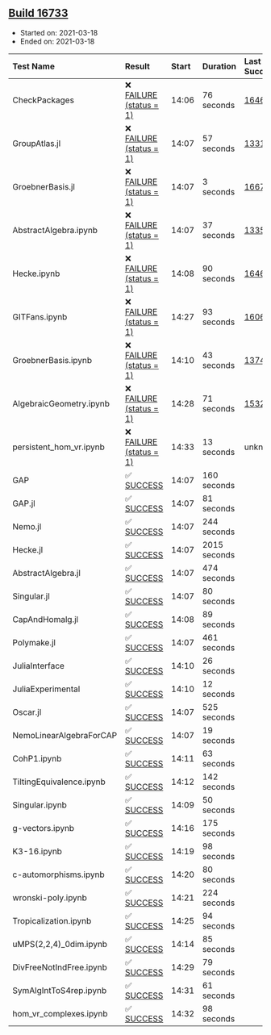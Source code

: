 ## [Build 16733](https://oscarci.mathematik.uni-kl.de/job/oscar/16733/)

* Started on: 2021-03-18
* Ended on: 2021-03-18

| Test Name    | Result | Start | Duration | Last Success | First Failure |
|:-------------|:-------|:------|:---------|:-------------|:--------------|
| CheckPackages | ❌ [FAILURE (status = 1)](https://oscarci.mathematik.uni-kl.de/job/oscar/16733/artifact/logs/build-16733/CheckPackages.log) | 14:06 | 76 seconds | [16463](https://oscarci.mathematik.uni-kl.de/job/oscar/16463/) | [16464](https://oscarci.mathematik.uni-kl.de/job/oscar/16464/) |
| GroupAtlas.jl | ❌ [FAILURE (status = 1)](https://oscarci.mathematik.uni-kl.de/job/oscar/16733/artifact/logs/build-16733/GroupAtlas.jl.log) | 14:07 | 57 seconds | [13311](https://oscarci.mathematik.uni-kl.de/job/oscar/13311/) | [13312](https://oscarci.mathematik.uni-kl.de/job/oscar/13312/) |
| GroebnerBasis.jl | ❌ [FAILURE (status = 1)](https://oscarci.mathematik.uni-kl.de/job/oscar/16733/artifact/logs/build-16733/GroebnerBasis.jl.log) | 14:07 | 3 seconds | [16676](https://oscarci.mathematik.uni-kl.de/job/oscar/16676/) | [16677](https://oscarci.mathematik.uni-kl.de/job/oscar/16677/) |
| AbstractAlgebra.ipynb | ❌ [FAILURE (status = 1)](https://oscarci.mathematik.uni-kl.de/job/oscar/16733/artifact/logs/build-16733/AbstractAlgebra.ipynb.log) | 14:07 | 37 seconds | [13355](https://oscarci.mathematik.uni-kl.de/job/oscar/13355/) | [13356](https://oscarci.mathematik.uni-kl.de/job/oscar/13356/) |
| Hecke.ipynb | ❌ [FAILURE (status = 1)](https://oscarci.mathematik.uni-kl.de/job/oscar/16733/artifact/logs/build-16733/Hecke.ipynb.log) | 14:08 | 90 seconds | [16463](https://oscarci.mathematik.uni-kl.de/job/oscar/16463/) | [16464](https://oscarci.mathematik.uni-kl.de/job/oscar/16464/) |
| GITFans.ipynb | ❌ [FAILURE (status = 1)](https://oscarci.mathematik.uni-kl.de/job/oscar/16733/artifact/logs/build-16733/GITFans.ipynb.log) | 14:27 | 93 seconds | [16068](https://oscarci.mathematik.uni-kl.de/job/oscar/16068/) | [16069](https://oscarci.mathematik.uni-kl.de/job/oscar/16069/) |
| GroebnerBasis.ipynb | ❌ [FAILURE (status = 1)](https://oscarci.mathematik.uni-kl.de/job/oscar/16733/artifact/logs/build-16733/GroebnerBasis.ipynb.log) | 14:10 | 43 seconds | [13748](https://oscarci.mathematik.uni-kl.de/job/oscar/13748/) | [13749](https://oscarci.mathematik.uni-kl.de/job/oscar/13749/) |
| AlgebraicGeometry.ipynb | ❌ [FAILURE (status = 1)](https://oscarci.mathematik.uni-kl.de/job/oscar/16733/artifact/logs/build-16733/AlgebraicGeometry.ipynb.log) | 14:28 | 71 seconds | [15322](https://oscarci.mathematik.uni-kl.de/job/oscar/15322/) | [15323](https://oscarci.mathematik.uni-kl.de/job/oscar/15323/) |
| persistent_hom_vr.ipynb | ❌ [FAILURE (status = 1)](https://oscarci.mathematik.uni-kl.de/job/oscar/16733/artifact/logs/build-16733/persistent_hom_vr.ipynb.log) | 14:33 | 13 seconds | unknown | unknown |
| GAP | ✅ [SUCCESS](https://oscarci.mathematik.uni-kl.de/job/oscar/16733/artifact/logs/build-16733/GAP.log) | 14:07 | 160 seconds |  |  |
| GAP.jl | ✅ [SUCCESS](https://oscarci.mathematik.uni-kl.de/job/oscar/16733/artifact/logs/build-16733/GAP.jl.log) | 14:07 | 81 seconds |  |  |
| Nemo.jl | ✅ [SUCCESS](https://oscarci.mathematik.uni-kl.de/job/oscar/16733/artifact/logs/build-16733/Nemo.jl.log) | 14:07 | 244 seconds |  |  |
| Hecke.jl | ✅ [SUCCESS](https://oscarci.mathematik.uni-kl.de/job/oscar/16733/artifact/logs/build-16733/Hecke.jl.log) | 14:07 | 2015 seconds |  |  |
| AbstractAlgebra.jl | ✅ [SUCCESS](https://oscarci.mathematik.uni-kl.de/job/oscar/16733/artifact/logs/build-16733/AbstractAlgebra.jl.log) | 14:07 | 474 seconds |  |  |
| Singular.jl | ✅ [SUCCESS](https://oscarci.mathematik.uni-kl.de/job/oscar/16733/artifact/logs/build-16733/Singular.jl.log) | 14:07 | 80 seconds |  |  |
| CapAndHomalg.jl | ✅ [SUCCESS](https://oscarci.mathematik.uni-kl.de/job/oscar/16733/artifact/logs/build-16733/CapAndHomalg.jl.log) | 14:08 | 89 seconds |  |  |
| Polymake.jl | ✅ [SUCCESS](https://oscarci.mathematik.uni-kl.de/job/oscar/16733/artifact/logs/build-16733/Polymake.jl.log) | 14:07 | 461 seconds |  |  |
| JuliaInterface | ✅ [SUCCESS](https://oscarci.mathematik.uni-kl.de/job/oscar/16733/artifact/logs/build-16733/JuliaInterface.log) | 14:10 | 26 seconds |  |  |
| JuliaExperimental | ✅ [SUCCESS](https://oscarci.mathematik.uni-kl.de/job/oscar/16733/artifact/logs/build-16733/JuliaExperimental.log) | 14:10 | 12 seconds |  |  |
| Oscar.jl | ✅ [SUCCESS](https://oscarci.mathematik.uni-kl.de/job/oscar/16733/artifact/logs/build-16733/Oscar.jl.log) | 14:07 | 525 seconds |  |  |
| NemoLinearAlgebraForCAP | ✅ [SUCCESS](https://oscarci.mathematik.uni-kl.de/job/oscar/16733/artifact/logs/build-16733/NemoLinearAlgebraForCAP.log) | 14:07 | 19 seconds |  |  |
| CohP1.ipynb | ✅ [SUCCESS](https://oscarci.mathematik.uni-kl.de/job/oscar/16733/artifact/logs/build-16733/CohP1.ipynb.log) | 14:11 | 63 seconds |  |  |
| TiltingEquivalence.ipynb | ✅ [SUCCESS](https://oscarci.mathematik.uni-kl.de/job/oscar/16733/artifact/logs/build-16733/TiltingEquivalence.ipynb.log) | 14:12 | 142 seconds |  |  |
| Singular.ipynb | ✅ [SUCCESS](https://oscarci.mathematik.uni-kl.de/job/oscar/16733/artifact/logs/build-16733/Singular.ipynb.log) | 14:09 | 50 seconds |  |  |
| g-vectors.ipynb | ✅ [SUCCESS](https://oscarci.mathematik.uni-kl.de/job/oscar/16733/artifact/logs/build-16733/g-vectors.ipynb.log) | 14:16 | 175 seconds |  |  |
| K3-16.ipynb | ✅ [SUCCESS](https://oscarci.mathematik.uni-kl.de/job/oscar/16733/artifact/logs/build-16733/K3-16.ipynb.log) | 14:19 | 98 seconds |  |  |
| c-automorphisms.ipynb | ✅ [SUCCESS](https://oscarci.mathematik.uni-kl.de/job/oscar/16733/artifact/logs/build-16733/c-automorphisms.ipynb.log) | 14:20 | 80 seconds |  |  |
| wronski-poly.ipynb | ✅ [SUCCESS](https://oscarci.mathematik.uni-kl.de/job/oscar/16733/artifact/logs/build-16733/wronski-poly.ipynb.log) | 14:21 | 224 seconds |  |  |
| Tropicalization.ipynb | ✅ [SUCCESS](https://oscarci.mathematik.uni-kl.de/job/oscar/16733/artifact/logs/build-16733/Tropicalization.ipynb.log) | 14:25 | 94 seconds |  |  |
| uMPS(2,2,4)_0dim.ipynb | ✅ [SUCCESS](https://oscarci.mathematik.uni-kl.de/job/oscar/16733/artifact/logs/build-16733/uMPS-2-2-4-_0dim.ipynb.log) | 14:14 | 85 seconds |  |  |
| DivFreeNotIndFree.ipynb | ✅ [SUCCESS](https://oscarci.mathematik.uni-kl.de/job/oscar/16733/artifact/logs/build-16733/DivFreeNotIndFree.ipynb.log) | 14:29 | 79 seconds |  |  |
| SymAlgIntToS4rep.ipynb | ✅ [SUCCESS](https://oscarci.mathematik.uni-kl.de/job/oscar/16733/artifact/logs/build-16733/SymAlgIntToS4rep.ipynb.log) | 14:31 | 61 seconds |  |  |
| hom_vr_complexes.ipynb | ✅ [SUCCESS](https://oscarci.mathematik.uni-kl.de/job/oscar/16733/artifact/logs/build-16733/hom_vr_complexes.ipynb.log) | 14:32 | 98 seconds |  |  |
